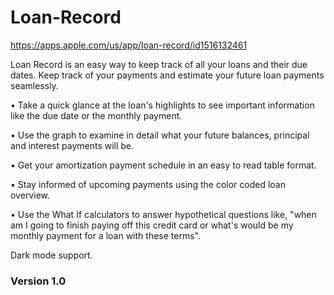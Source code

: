 # Loan-Record

https://apps.apple.com/us/app/loan-record/id1516132461

Loan Record is an easy way to keep track of all your loans and their due dates. Keep track of your payments and estimate your future loan payments seamlessly.

• Take a quick glance at the loan's highlights to see important information like the due date or the monthly payment. 

• Use the graph to examine in detail what your future balances, principal and interest payments will be. 

• Get your amortization payment schedule in an easy to read table format.

• Stay informed of upcoming payments using the color coded loan overview.

• Use the What If calculators to answer hypothetical questions like, "when am I going to finish paying off this credit card or what's would be my monthly payment for a loan with these terms".

Dark mode support. 

### Version 1.0
